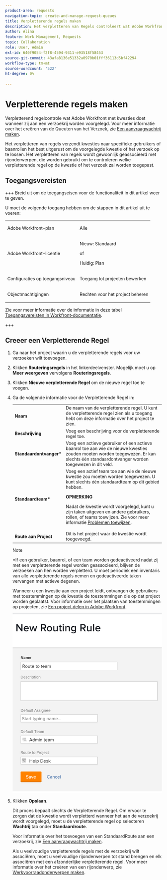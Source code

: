 ```yaml
---
product-area: requests
navigation-topic: create-and-manage-request-queues
title: Verpletterende regels maken
description: Het verpletteren van Regels controleert wat Adobe Workfront met kwesties doet wanneer zij aan een Rij van het Verzoek worden voorgelegd. Zie Een aanvraagwachtrij maken voor meer informatie over het maken van aanvraagwachtrijen.
author: Alina
feature: Work Management, Requests
topic: Collaboration
role: User, Admin
exl-id: 640f9054-f2f8-4594-9311-e93518f58453
source-git-commit: 43afa8136e51332a0970b01fff36113d5bf42294
workflow-type: tm+mt
source-wordcount: '522'
ht-degree: 0%

---
```


# Verpletterende regels maken

<!-- Audited: 12/2023 -->

Verpletterend regelcontrole wat Adobe Workfront met kwesties doet wanneer zij aan een verzoekrij worden voorgelegd. Voor meer informatie over het creëren van de Queuten van het Verzoek, zie [Een aanvraagwachtrij maken](../../../manage-work/requests/create-and-manage-request-queues/create-request-queue.md).

Het verpletteren van regels verzendt kwesties naar specifieke gebruikers of baanrollen het best uitgerust om de voorgelegde kwestie of het verzoek op te lossen. Het verpletteren van regels wordt gewoonlijk geassocieerd met rijonderwerpen, die worden gebruikt om te controleren welke verpletterende regel op de kwestie of het verzoek zal worden toegepast.

## Toegangsvereisten

+++ Breid uit om de toegangseisen voor de functionaliteit in dit artikel weer te geven.

<!--drafted - replace the table at P&P:

<table style="table-layout:auto"> 
 <col> 
 <col> 
 <tbody> 
  <tr> 
   <td role="rowheader">Adobe Workfront plan*</td> 
   <td> <p>Any </p> </td> 
  </tr> 
  <tr> 
   <td role="rowheader">Adobe Workfront license*</td> 
   <td> <p>Current license: Standard </p> 
   Or
   <p>Legacy license: Plan </p> </td> 
  </tr> 
  <tr> 
   <td role="rowheader">Access level configurations*</td> 
   <td> <p>Edit access to Projects</p> <p><b>NOTE</b>
   
   If you still don't have access, ask your Workfront administrator if they set additional restrictions in your access level. For information on how a Workfront administrator can modify your access level, see <a href="../../../administration-and-setup/add-users/configure-and-grant-access/create-modify-access-levels.md" class="MCXref xref">Create or modify custom access levels</a>.</p> </td> 
  </tr> 
  <tr> 
   <td role="rowheader">Object permissions</td> 
   <td> <p> Manage permissions to the project</p> <p>For information on requesting additional access, see <a href="../../../workfront-basics/grant-and-request-access-to-objects/request-access.md" class="MCXref xref">Request access to objects </a>.</p> </td> 
  </tr> 
 </tbody> 
</table>
-->

U moet de volgende toegang hebben om de stappen in dit artikel uit te voeren:

<table style="table-layout:auto"> 
 <col> 
 <col> 
 <tbody> 
  <tr> 
   <td role="rowheader">Adobe Workfront-plan</td> 
   <td> <p>Alle </p> </td> 
  </tr> 
  <tr> 
   <td role="rowheader">Adobe Workfront-licentie</td> 
   <td>
    <p>Nieuw: Standaard</p>
    <p>of</p>
    <p>Huidig: Plan</p></td> 
  </tr> 
  <tr> 
   <td role="rowheader">Configuraties op toegangsniveau</td> 
   <td> <p>Toegang tot projecten bewerken</p> </td> 
  </tr> 
  <tr> 
   <td role="rowheader">Objectmachtigingen</td> 
   <td> <p> Rechten voor het project beheren</p> </td> 
  </tr> 
 </tbody> 
</table>

Zie voor meer informatie over de informatie in deze tabel [Toegangsvereisten in Workfront-documentatie](/help/quicksilver/administration-and-setup/add-users/access-levels-and-object-permissions/access-level-requirements-in-documentation.md).

+++

## Creeer een Verpletterende Regel

1. Ga naar het project waarin u de verpletterende regels voor uw verzoeken wilt toevoegen.
1. Klikken **Routeringsregels** in het linkerdeelvenster. Mogelijk moet u op **Meer weergeven** vervolgens **Routeringsregels**.
1. Klikken **Nieuwe verpletterende Regel** om de nieuwe regel toe te voegen.
1. Ga de volgende informatie voor de Verpletterende Regel in:

   <table style="table-layout:auto"> 
    <col> 
    <col> 
    <thead> 
     </thead> 
    <tbody> 
     <tr> 
      <td role="rowheader"><strong>Naam</strong> </td> 
      <td>De naam van de verpletterende regel. U kunt de verpletterende regel zien als u toegang hebt om deze informatie over het project te zien.</td> 
     </tr> 
     <tr> 
      <td role="rowheader"><strong>Beschrijving</strong> </td> 
      <td>Voeg een beschrijving voor de verpletterende regel toe.</td> 
     </tr> 
     <tr> 
      <td role="rowheader"><strong>Standaardontvanger*</strong> </td> 
      <td>Voeg een actieve gebruiker of een actieve baanrol toe aan wie de nieuwe kwesties zouden moeten worden toegewezen. Er kan slechts één standaardontvanger worden toegewezen in dit veld. </td> 
     </tr> 
     <tr> 
      <td role="rowheader"><strong>Standaardteam*</strong> </td> 
      <td>Voeg een actief team toe aan wie de nieuwe kwestie zou moeten worden toegewezen. U kunt slechts één standaardteam op dit gebied hebben.

   <p><b>OPMERKING</b></p>

   Nadat de kwestie wordt voorgelegd, kunt u zijn taken uitgeven en andere gebruikers, rollen, of teams toewijzen. Zie voor meer informatie  <a href="../../../manage-work/issues/manage-issues/assign-issues.md">Problemen toewijzen</a>.

   </td> 
     </tr> 
     <tr> 
      <td role="rowheader"><strong>Route aan Project</strong> </td> 
      <td>Dit is het project waar de kwestie wordt toegevoegd.</td> 
     </tr> 
    </tbody> 
   </table>

   >[!NOTE]
   >
   >*If een gebruiker, baanrol, of een team worden gedeactiveerd nadat zij met een verpletterende regel worden geassocieerd, blijven de verzoeken aan hen worden verpletterd. U moet periodiek een inventaris van alle verpletterende regels nemen en gedeactiveerde taken vervangen met actieve degenen.

   Wanneer u een kwestie aan een project leidt, ontvangen de gebruikers met toestemmingen op de kwestie de toestemmingen die op dat project worden geplaatst. Voor informatie over het plaatsen van toestemmingen op projecten, zie [Een project delen in Adobe Workfront](../../../workfront-basics/grant-and-request-access-to-objects/share-a-project.md).

   ![Het nieuwe Verpletterende vakje van de Regel](assets/new-routing-rule-box.png)

1. Klikken **Opslaan**.

   Dit proces bepaalt slechts de Verpletterende Regel. Om ervoor te zorgen dat de kwestie wordt verpletterd wanneer het aan de verzoekrij wordt voorgelegd, moet u de verpletterende regel op selecteren **Wachtrij** tab onder **Standaardroute**.

   Voor informatie over het toevoegen van een StandaardRoute aan een verzoekrij, zie [Een aanvraagwachtrij maken](../../../manage-work/requests/create-and-manage-request-queues/create-request-queue.md).

   Als u veelvoudige verpletterende regels met de verzoekrij wilt associëren, moet u veelvoudige rijonderwerpen tot stand brengen en elk associëren met een afzonderlijke verpletterende regel. Voor meer informatie over het creëren van een rijonderwerp, zie [Werkvoorraadonderwerpen maken](../../../manage-work/requests/create-and-manage-request-queues/create-queue-topics.md).
